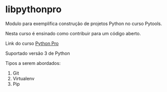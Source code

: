 # libpythonpro
Modulo para exemplifica construção de projetos Python no curso Pytools.

Nesta curso é ensinado como contribuir para um código aberto.

Link do curso [Python Pro](https://www.python.pro.br/)

Suportado versão 3 de Python

Tipos a serem abordados:
1. Git
2. Virtualenv
3. Pip